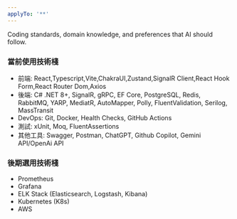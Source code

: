 ```yaml
---
applyTo: '**'
---
```


Coding standards, domain knowledge, and preferences that AI should follow.

### 當前使用技術棧
- 前端: React,Typescript,Vite,ChakraUI,Zustand,SignalR Client,React Hook Form,React Router Dom,Axios
- 後端: C# .NET 8+, SignalR, gRPC, EF Core, PostgreSQL, Redis, RabbitMQ, YARP, MediatR, AutoMapper, Polly, FluentValidation, Serilog, MassTransit
- DevOps: Git, Docker, Health Checks, GitHub Actions
- 測試: xUnit, Moq, FluentAssertions
- 其他工具: Swagger, Postman, ChatGPT, Github Copilot, Gemini API/OpenAi API

### 後期選用技術棧
- Prometheus
- Grafana
- ELK Stack (Elasticsearch, Logstash, Kibana)
- Kubernetes (K8s)
- AWS
